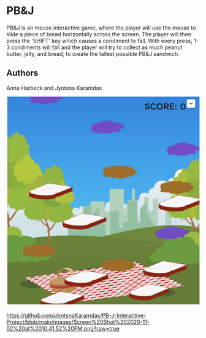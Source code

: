 # PB&J 

PB&J is an mouse interactive game, where the player will use the mouse to slide a piece of bread horizontally across the screen. The player will then press the 'SHIFT' key which causes a condiment to fall. With every press, 1-3 condiments will fall and the player will try to collect as much peanut butter, jelly, and bread, to create the tallest possible PB&J sandwich.


## Authors

Anna Harbeck and Jyotsna Karamdas

![Screen Shot 2020-11-02 at 10.41.52 PM.png](https://github.com/JyotsnaKaramdas/PB-J-Interactive-Project/blob/main/images/Screen%20Shot%202020-11-02%20at%2010.41.52%20PM.png?raw=true) 


https://github.com/JyotsnaKaramdas/PB-J-Interactive-Project/blob/main/images/Screen%20Shot%202020-11-02%20at%2010.41.52%20PM.png?raw=true